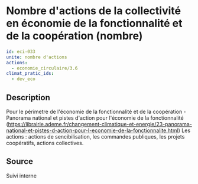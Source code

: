 # Nombre d'actions de la collectivité en économie de la fonctionnalité et de la coopération (nombre)
```yaml
id: eci-033
unite: nombre d'actions
actions:
  - economie_circulaire/3.6
climat_pratic_ids:
  - dev_eco
```
## Description
Pour le périmetre de l'économie de la fonctionnalité et de la coopération - Panorama national et pistes d'action pour l'économie de la fonctionnalité (https://librairie.ademe.fr/changement-climatique-et-energie/23-panorama-national-et-pistes-d-action-pour-l-economie-de-la-fonctionnalite.html) 
Les actions : actions de sencibilisation, les commandes publiques, les projets coopératifs, actions collectives.

## Source
Suivi interne
